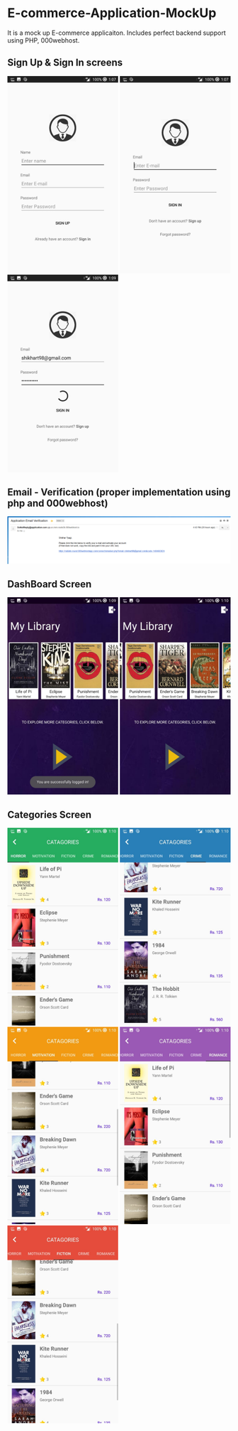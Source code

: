 # E-commerce-Application-MockUp

It is a mock up E-commerce applicaiton. Includes perfect backend support using PHP, 000webhost. 

## Sign Up & Sign In screens
<p float = "left">
<img src = "images/signUp.jpeg" width = "250">
<img src = "images/signIn.jpeg" width ="250">
<img src = "images/signInLoading.jpeg" width="250">
</p>

## Email - Verification (proper implementation using php and 000webhost)
<p float = "left">
<img src = "images/verification.png" width="800">
</p>

## DashBoard Screen
<p float = "left">
<img src = "images/loginConfirmation.jpeg" width ="250">
<img src = "images/dash1.jpeg" width = "250">
</p>

## Categories Screen
<p float = "left">
<img src = "images/horror.jpeg" width ="250">
<img src = "images/crime.jpeg" width = "250">
<img src = "images/motivation.jpeg" width ="250">
<img src = "images/romance.jpeg" width = "250">
<img src = "images/fiction.jpeg" width = "250">
</p>
